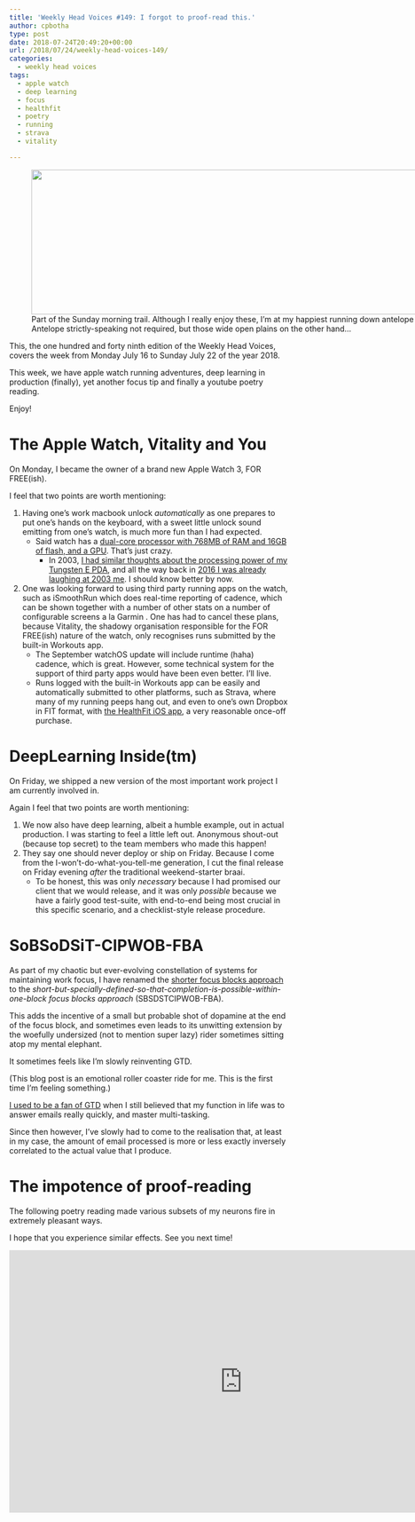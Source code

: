 ```yaml
---
title: 'Weekly Head Voices #149: I forgot to proof-read this.'
author: cpbotha
type: post
date: 2018-07-24T20:49:20+00:00
url: /2018/07/24/weekly-head-voices-149/
categories:
  - weekly head voices
tags:
  - apple watch
  - deep learning
  - focus
  - healthfit
  - poetry
  - running
  - strava
  - vitality

---
```

<figure id="attachment_3230" aria-describedby="caption-attachment-3230" style="width: 840px" class="wp-caption alignnone"><a href="https://cpbotha.net/wp-content/uploads/2018/07/IMG_0420-PANO.jpg" data-rel="lightbox-image-0" data-rl_title="" data-rl_caption="" title=""><img data-attachment-id="3230" data-permalink="https://cpbotha.net/2018/07/24/weekly-head-voices-149/img_0420-pano/" data-orig-file="https://cpbotha.net/wp-content/uploads/2018/07/IMG_0420-PANO.jpg" data-orig-size="6146,1906" data-comments-opened="1" data-image-meta="{&quot;aperture&quot;:&quot;0&quot;,&quot;credit&quot;:&quot;&quot;,&quot;camera&quot;:&quot;iPhone 8&quot;,&quot;caption&quot;:&quot;&quot;,&quot;created_timestamp&quot;:&quot;1532255459&quot;,&quot;copyright&quot;:&quot;&quot;,&quot;focal_length&quot;:&quot;3.99&quot;,&quot;iso&quot;:&quot;0&quot;,&quot;shutter_speed&quot;:&quot;0&quot;,&quot;title&quot;:&quot;&quot;,&quot;orientation&quot;:&quot;0&quot;}" data-image-title="IMG_0420-PANO" data-image-description="" data-medium-file="https://cpbotha.net/wp-content/uploads/2018/07/IMG_0420-PANO-300x93.jpg" data-large-file="https://cpbotha.net/wp-content/uploads/2018/07/IMG_0420-PANO-1024x318.jpg" class="wp-image-3230 size-large" src="https://cpbotha.net/wp-content/uploads/2018/07/IMG_0420-PANO-1024x318.jpg" alt="" width="840" height="261" srcset="https://cpbotha.net/wp-content/uploads/2018/07/IMG_0420-PANO-1024x318.jpg 1024w, https://cpbotha.net/wp-content/uploads/2018/07/IMG_0420-PANO-300x93.jpg 300w, https://cpbotha.net/wp-content/uploads/2018/07/IMG_0420-PANO-768x238.jpg 768w, https://cpbotha.net/wp-content/uploads/2018/07/IMG_0420-PANO-1200x372.jpg 1200w" sizes="(max-width: 709px) 85vw, (max-width: 909px) 67vw, (max-width: 1362px) 62vw, 840px" /></a><figcaption id="caption-attachment-3230" class="wp-caption-text">Part of the Sunday morning trail. Although I really enjoy these, I&#8217;m at my happiest running down antelope on the savannah.  Antelope strictly-speaking not required, but those wide open plains on the other hand&#8230;</figcaption></figure> 

This, the one hundred and forty ninth edition of the Weekly Head Voices, covers the week from Monday July 16 to Sunday July 22 of the year 2018.

This week, we have apple watch running adventures, deep learning in production (finally), yet another focus tip and finally a youtube poetry reading.

Enjoy!

# The Apple Watch, Vitality and You

On Monday, I became the owner of a brand new Apple Watch 3, FOR FREE(ish).

I feel that two points are worth mentioning:

  1. Having one&#8217;s work macbook unlock _automatically_ as one prepares to put one&#8217;s hands on the keyboard, with a sweet little unlock sound emitting from one&#8217;s watch, is much more fun than I had expected. 
      * Said watch has a [dual-core processor with 768MB of RAM and 16GB of flash, and a GPU][1]. That&#8217;s just crazy. 
          * In 2003, [I had similar thoughts about the processing power of my Tungsten E PDA][2], and all the way back in [2016 I was already laughing at 2003 me][3]. I should know better by now.
  2. One was looking forward to using third party running apps on the watch, such as iSmoothRun which does real-time reporting of cadence, which can be shown together with a number of other stats on a number of configurable screens a la Garmin . One has had to cancel these plans, because Vitality, the shadowy organisation responsible for the FOR FREE(ish) nature of the watch, only recognises runs submitted by the built-in Workouts app. 
      * The September watchOS update will include runtime (haha) cadence, which is great. However, some technical system for the support of third party apps would have been even better. I&#8217;ll live.
      * Runs logged with the built-in Workouts app can be easily and automatically submitted to other platforms, such as Strava, where many of my running peeps hang out, and even to one&#8217;s own Dropbox in FIT format, with [the HealthFit iOS app][4], a very reasonable once-off purchase.

# DeepLearning Inside(tm)

On Friday, we shipped a new version of the most important work project I am currently involved in.

Again I feel that two points are worth mentioning:

  1. We now also have deep learning, albeit a humble example, out in actual production. I was starting to feel a little left out. Anonymous shout-out (because top secret) to the team members who made this happen!
  2. They say one should never deploy or ship on Friday. Because I come from the I-won&#8217;t-do-what-you-tell-me generation, I cut the final release on Friday evening _after_ the traditional weekend-starter braai. 
      * To be honest, this was only _necessary_ because I had promised our client that we would release, and it was only _possible_ because we have a fairly good test-suite, with end-to-end being most crucial in this specific scenario, and a checklist-style release procedure.

# SoBSoDSiT-CIPWOB-FBA

As part of my chaotic but ever-evolving constellation of systems for maintaining work focus, I have renamed the [shorter focus blocks approach][5] to the _short-but-specially-defined-so-that-completion-is-possible-within-one-block focus blocks approach_ (SBSDSTCIPWOB-FBA).

This adds the incentive of a small but probable shot of dopamine at the end of the focus block, and sometimes even leads to its unwitting extension by the woefully undersized (not to mention super lazy) rider sometimes sitting atop my mental elephant.

It sometimes feels like I&#8217;m slowly reinventing GTD.

(This blog post is an emotional roller coaster ride for me. This is the first time I&#8217;m feeling something.)

[I used to be a fan of GTD][6] when I still believed that my function in life was to answer emails really quickly, and master multi-tasking.

Since then however, I&#8217;ve slowly had to come to the realisation that, at least in my case, the amount of email processed is more or less exactly inversely correlated to the actual value that I produce.

# The impotence of proof-reading

The following poetry reading made various subsets of my neurons fire in extremely pleasant ways.

I hope that you experience similar effects. See you next time!

<div class="jetpack-video-wrapper">
  <span class="embed-youtube" style="text-align:center; display: block;"><iframe class='youtube-player' type='text/html' width='840' height='473' src='https://www.youtube.com/embed/OonDPGwAyfQ?version=3&#038;rel=1&#038;fs=1&#038;autohide=2&#038;showsearch=0&#038;showinfo=1&#038;iv_load_policy=1&#038;wmode=transparent' allowfullscreen='true' style='border:0;'></iframe></span>
</div>

 [1]: https://en.wikipedia.org/wiki/Apple_S3
 [2]: /2003/10/05/first-thoughts-on-the-tungsten-e/
 [3]: /2016/12/06/weekly-head-voices-113-science-and-creation/#devil-on-my-arm
 [4]: https://itunes.apple.com/za/app/healthfit/id1202650514?mt=8
 [5]: /2018/05/20/weekly-head-voices-143-the-rider-and-the-elephant/#shorter-focus-blocks-work-better
 [6]: /2007/10/07/my-palmos-based-gtd-setup/
